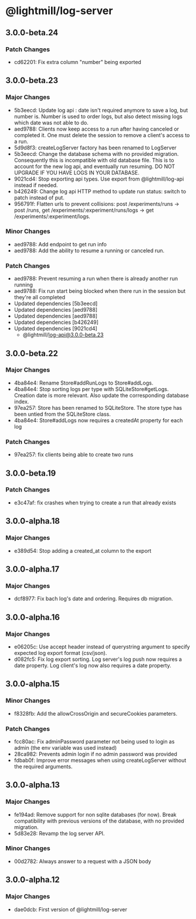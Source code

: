# @lightmill/log-server

## 3.0.0-beta.24

### Patch Changes

- cd62201: Fix extra column "number" being exported

## 3.0.0-beta.23

### Major Changes

- 5b3eecd: Update log api : date isn't required anymore to save a log, but number is. Number is used to order logs, but also detect missing logs which date was not able to do.
- aed9788: Clients now keep access to a run after having canceled or completed it. One must delete the session to remove a client's access to a run.
- 5d9d8f3: createLogServer factory has been renamed to LogServer
- 5b3eecd: Change the database schema with no provided migration. Consequently this is incompatible with old database file. This is to account for the new log api, and eventually run resuming. DO NOT UPGRADE IF YOU HAVE LOGS IN YOUR DATABASE.
- 9021cd4: Stop exporting api types. Use export from @lightmill/log-api instead if needed.
- b426249: Change log api HTTP method to update run status: switch to patch instead of put.
- 956791f: Flatten urls to prevent collisions: post /experiments/runs -> post /runs, get /experiments/:experiment/runs/logs -> get /experiments/:experiment/logs.

### Minor Changes

- aed9788: Add endpoint to get run info
- aed9788: Add the ability to resume a running or canceled run.

### Patch Changes

- aed9788: Prevent resuming a run when there is already another run running
- aed9788: Fix run start being blocked when there run in the session but they're all completed
- Updated dependencies [5b3eecd]
- Updated dependencies [aed9788]
- Updated dependencies [aed9788]
- Updated dependencies [b426249]
- Updated dependencies [9021cd4]
  - @lightmill/log-api@3.0.0-beta.23

## 3.0.0-beta.22

### Major Changes

- 4ba84e4: Rename Store#addRunLogs to Store#addLogs.
- 4ba84e4: Stop sorting logs per type with SQLiteStore#getLogs. Creation date is more relevant. Also update the corresponding database index.
- 97ea257: Store has been renamed to SQLiteStore. The store type has been untied from the SQLiteStore class.
- 4ba84e4: Store#addLogs now requires a createdAt property for each log

### Patch Changes

- 97ea257: fix clients being able to create two runs

## 3.0.0-beta.19

### Patch Changes

- e3c47af: fix crashes when trying to create a run that already exists

## 3.0.0-alpha.18

### Major Changes

- e389d54: Stop adding a created_at column to the export

## 3.0.0-alpha.17

### Major Changes

- dcf8977: Fix bach log's date and ordering. Requires db migration.

## 3.0.0-alpha.16

### Major Changes

- e06205c: Use accept header instead of querystring argument to specify expected log export format (csv/json).
- d082fc5: Fix log export sorting. Log server's log push now requires a date property. Log client's log now also requires a date property.

## 3.0.0-alpha.15

### Minor Changes

- f8328fb: Add the allowCrossOrigin and secureCookies parameters.

### Patch Changes

- fcc80ac: Fix adminPassword parameter not being used to login as admin (the env variable was used instead)
- 28ca982: Prevents admin login if no admin password was provided
- fdbab0f: Improve error messages when using createLogServer without the required arguments.

## 3.0.0-alpha.13

### Major Changes

- fe194ad: Remove support for non sqlite databases (for now). Break compatibility with previous versions of the database, with no provided migration.
- 5d83e28: Revamp the log server API.

### Minor Changes

- 00d2782: Always answer to a request with a JSON body

## 3.0.0-alpha.12

### Major Changes

- dae0dcb: First version of @lightmill/log-server

